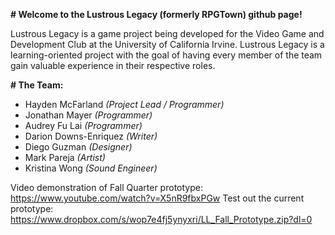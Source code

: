 **# Welcome to the Lustrous Legacy (formerly RPGTown) github page!**

Lustrous Legacy is a game project being developed for the Video Game and Development Club at the University of California Irvine. Lustrous Legacy is a learning-oriented project with the goal of having every member of the team gain valuable experience in their respective roles.

**# The Team:**
- Hayden McFarland _(Project Lead / Programmer)_
- Jonathan Mayer _(Programmer)_
- Audrey Fu Lai _(Programmer)_
- Darion Downs-Enriquez _(Writer)_
- Diego Guzman _(Designer)_
- Mark Pareja _(Artist)_
- Kristina Wong _(Sound Engineer)_

Video demonstration of Fall Quarter prototype: https://www.youtube.com/watch?v=X5nR9fbxPGw
Test out the current prototype: https://www.dropbox.com/s/wop7e4fj5ynyxri/LL_Fall_Prototype.zip?dl=0
